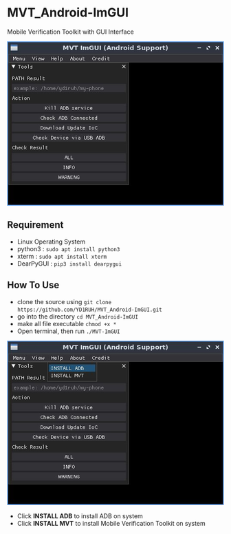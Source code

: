 # MVT_Android-ImGUI
Mobile Verification Toolkit with GUI Interface

![image](https://github.com/YD1RUH/MVT_Android-ImGUI/blob/main/MVT-android.jpg)

## Requirement
- Linux Operating System 
- python3 : `sudo apt install python3`
- xterm : `sudo apt install xterm`
- DearPyGUI : `pip3 install dearpygui`

## How To Use
- clone the source using `git clone https://github.com/YD1RUH/MVT_Android-ImGUI.git`
- go into the directory `cd MVT_Android-ImGUI`
- make all file executable `chmod +x *`
- Open terminal, then run `./MVT-ImGUI`
  
![image](https://github.com/YD1RUH/MVT_Android-ImGUI/blob/main/MVT-android2.jpg)

- Click **INSTALL ADB** to install ADB on system
- Click **INSTALL MVT** to install Mobile Verification Toolkit on system
